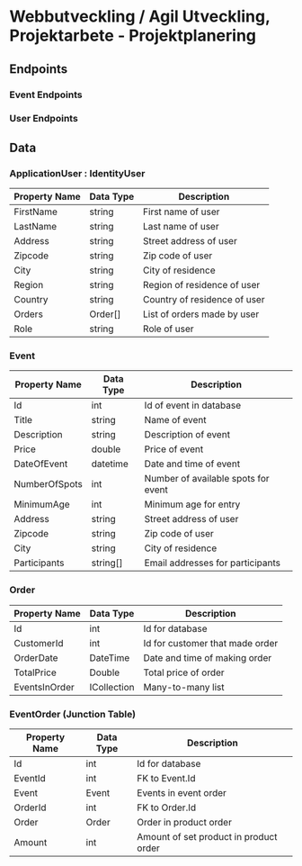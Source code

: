 # Webbutveckling / Agil Utveckling, Projektarbete - Projektplanering

## Endpoints

### Event Endpoints

### User Endpoints

## Data

### ApplicationUser : IdentityUser

| Property Name | Data Type | Description                  |
| ------------- | --------- | ---------------------------- |
| FirstName     | string    | First name of user           |
| LastName      | string    | Last name of user            |
| Address       | string    | Street address of user       |
| Zipcode       | string    | Zip code of user             |
| City          | string    | City of residence            |
| Region        | string    | Region of residence of user  |
| Country       | string    | Country of residence of user |
| Orders        | Order[]   | List of orders made by user  |
| Role          | string    | Role of user                 |

### Event

| Property Name | Data Type | Description                         |
| ------------- | --------- | ----------------------------------- |
| Id            | int       | Id of event in database             |
| Title         | string    | Name of event                       |
| Description   | string    | Description of event                |
| Price         | double    | Price of event                      |
| DateOfEvent   | datetime  | Date and time of event              |
| NumberOfSpots | int       | Number of available spots for event |
| MinimumAge    | int       | Minimum age for entry               |
| Address       | string    | Street address of user              |
| Zipcode       | string    | Zip code of user                    |
| City          | string    | City of residence                   |
| Participants  | string[]  | Email addresses for participants    |

### Order

| Property Name | Data Type               | Description                     |
| ------------- | ----------------------- | ------------------------------- |
| Id            | int                     | Id for database                 |
| CustomerId    | int                     | Id for customer that made order |
| OrderDate     | DateTime                | Date and time of making order   |
| TotalPrice    | Double                  | Total price of order            |
| EventsInOrder | ICollection<EventOrder> | Many-to-many list               |

### EventOrder (Junction Table)

| Property Name | Data Type | Description                            |
| ------------- | --------- | -------------------------------------- |
| Id            | int       | Id for database                        |
| EventId       | int       | FK to Event.Id                         |
| Event         | Event     | Events in event order                  |
| OrderId       | int       | FK to Order.Id                         |
| Order         | Order     | Order in product order                 |
| Amount        | int       | Amount of set product in product order |
